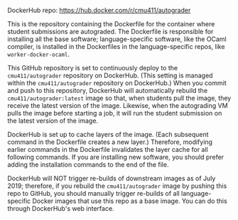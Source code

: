 DockerHub repo: <https://hub.docker.com/r/cmu411/autograder>

This is the repository containing the Dockerfile for the container where student submissions are autograded. The Dockerfile is responsible for installing all the base software; language-specific software, like the OCaml compiler, is installed in the Dockerfiles in the language-specific repos, like `worker-docker-ocaml`.

This GitHub repository is set to continuously deploy to the `cmu411/autograder` repository on DockerHub. (This setting is managed within the `cmu411/autograder` repository on DockerHub.) When you commit and push to this repository, DockerHub will automatically rebuild the `cmu411/autograder:latest` image so that, when students pull the image, they receive the latest version of the image. Likewise, when the autograding VM pulls the image before starting a job, it will run the student submission on the latest version of the image.

DockerHub is set up to cache layers of the image. (Each subsequent command in the Dockerfile creates a new layer.) Therefore, modifying earlier commands in the Dockerfile invalidates the layer cache for all following commands. If you are installing new software, you should prefer adding the installation commands to the end of the file.

DockerHub will NOT trigger re-builds of downstream images as of July 2019; therefore, if you rebuild the `cmu411/autograder` image by pushing this repo to GitHub, you should manually trigger re-builds of all language-specific Docker images that use this repo as a base image. You can do this through DockerHub's web interface.
